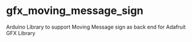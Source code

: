 # gfx_moving_message_sign
Arduino Library to support Moving Message sign as back end for Adafruit GFX Library
